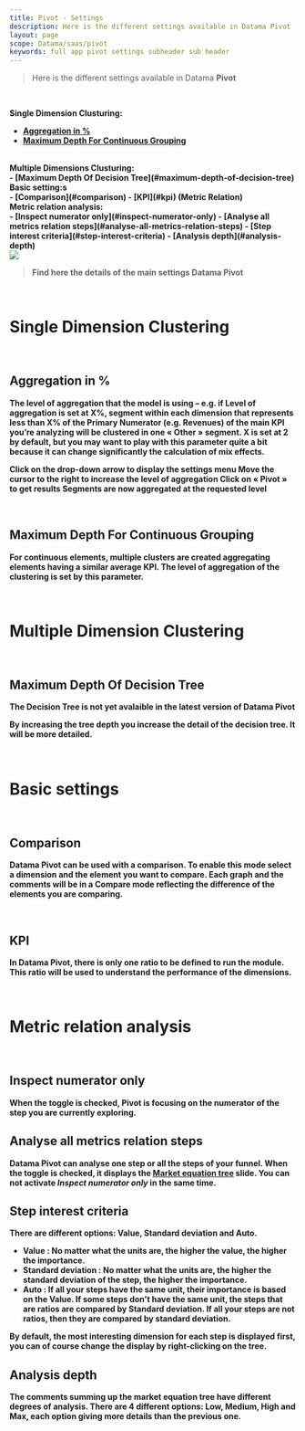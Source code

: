 ```yaml
---
title: Pivot - Settings
description: Here is the different settings available in Datama Pivot
layout: page
scope: Datama/saas/pivot
keywords: full app pivot settings subheader sub header
---
```



> Here is the different settings available in Datama **Pivot**

<br>

<b>Single Dimension Clusturing:<b><br>
- [Aggregation in %](#aggregation-in-)
- [Maximum Depth For Continuous Grouping](#maximum-depth-for-continuous-grouping)

<br>
<b>Multiple Dimensions Clusturing:<b><br>
- [Maximum Depth Of Decision Tree](#maximum-depth-of-decision-tree)

<br>
<b>Basic setting:s<b><br>
- [Comparison](#comparison)
- [KPI](#kpi) (Metric Relation)

<br>
<b>Metric relation analysis:<b><br>
- [Inspect numerator only](#inspect-numerator-only)
- [Analyse all metrics relation steps](#analyse-all-metrics-relation-steps)
- [Step interest criteria](#step-interest-criteria)
- [Analysis depth](#analysis-depth)

<br>

<img src="{{site.url}}/{{site.baseurl}}/core_app/new/pivot/images/pivot_settings.jpg">

> Find here the details of the main settings Datama Pivot

<br/>

# <b>Single Dimension Clustering<b>
<br>

## Aggregation in %

The level of aggregation that the model is using – e.g. if Level of aggregation is set at X%, segment within each dimension that represents less than X% of the Primary Numerator (e.g. Revenues) of the main KPI you’re analyzing will be clustered in one « Other » segment. X is set at 2 by default, but you may want to play with this parameter quite a bit because it can change significantly the calculation of mix effects.

Click on the drop-down arrow to display the settings menu
Move the cursor to the right to increase the level of aggregation
Click on « Pivot » to get results
Segments are now aggregated at the requested level

<br>

## Maximum Depth For Continuous Grouping

For continuous elements, multiple clusters are created aggregating elements having a similar average KPI. The level of aggregation of the clustering is set by this parameter.

<br/>

# <b>Multiple Dimension Clustering<b>
<br/>

## Maximum Depth Of Decision Tree

**The Decision Tree is not yet avalaible in the latest version of Datama Pivot**

By increasing the tree depth you increase the detail of the decision tree. It will be more detailed.

<br>

# <b>Basic settings<b>
<br>

## Comparison

Datama Pivot can be used with a comparison. To enable this mode select a dimension and the element you want to compare. Each graph and the comments will be in a Compare mode reflecting the difference of the elements you are comparing.

<br>

## KPI

In Datama Pivot, there is only one ratio to be defined to run the module. This ratio will be used to understand the performance of the dimensions.

<br/>

# <b>Metric relation analysis<b>

<br/>

## Inspect numerator only

When the toggle is checked, Pivot is focusing on the numerator of the step you are currently exploring.

## Analyse all metrics relation steps

Datama Pivot can analyse one step or all the steps of your funnel. When the toggle is checked, it displays the [Market equation tree]({{site.url}}/{{site.baseurl}}/core_app/new/pivot/pivot_interface.html#market-equation-tree) slide. You can not activate _Inspect numerator only_ in the same time.

## Step interest criteria

There are different options: Value, Standard deviation and Auto.

- **Value** : No matter what the units are, the higher the value, the higher the importance.
- **Standard deviation** : No matter what the units are, the higher the standard deviation of the step, the higher the importance.
- **Auto** : If all your steps have the same unit, their importance is based on the Value. If some steps don't have the same unit, the steps that are ratios are compared by Standard deviation. If all your steps are not ratios, then they are compared by standard deviation.

By default, the most interesting dimension for each step is displayed first, you can of course change the display by right-clicking on the tree.

## Analysis depth

The comments summing up the market equation tree have different degrees of analysis. There are 4 different options: Low, Medium, High and Max, each option giving more details than the previous one.